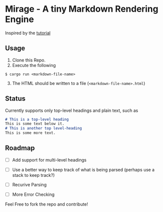 # Mirage - A tiny Markdown Rendering Engine

Inspired by the [tutorial](https://jesselawson.org/rust/getting-started-with-rust-by-building-a-tiny-markdown-compiler/)

## Usage

1. Clone this Repo.
2. Execute the following 
```console 
$ cargo run <markdown-file-name>
```
3. The HTML should be written to a file (`<markdown-file-name>.html`)

## Status
Currently supports only top-level headings and plain text, such as

```markdown
# This is a top-level heading
This is some text below it.
# This is another top level-heading
This is some more text.
```

## Roadmap
* [ ] Add support for multi-level headings
* [ ] Use a better way to keep track of what is being parsed (perhaps use a stack to keep track?)
* [ ] Recurive Parsing
* [ ] More Error Checking


Feel Free to fork the repo and contribute!





